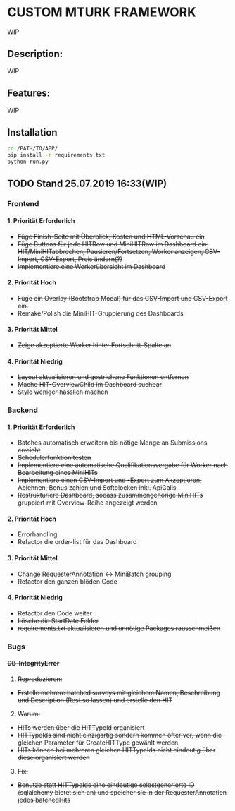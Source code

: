 # CUSTOM MTURK FRAMEWORK

WIP

## Description:

WIP

## Features:

WIP

## Installation

```bash
cd /PATH/TO/APP/
pip install -r requirements.txt
python run.py
```

## TODO Stand 25.07.2019 16:33(WIP)

### Frontend
 #### 1. Priorität Erforderlich 
  * ~~Füge Finish-Seite mit Überblick, Kosten und HTML-Vorschau ein~~
  * ~~Füge Buttons für jede HITRow und MiniHITRow im Dashboard ein: HIT/MiniHITabbrechen, Pausieren/Fortsetzen, Worker anzeigen, CSV-Import, CSV-Export, Preis ändern(?)~~
  * ~~Implementiere eine Workerübersicht im Dashboard~~
 #### 2. Priorität Hoch 
  * ~~Füge ein Overlay (Bootstrap Modal) für das CSV-Import und CSV-Export ein.~~
  * Remake/Polish die MiniHIT-Gruppierung des Dashboards
 #### 3. Priorität Mittel
  * ~~Zeige akzeptierte Worker hinter Fortschritt-Spalte an~~
 #### 4. Priorität Niedrig 
  * ~~Layout aktualisieren und gestrichene Funktionen entfernen~~
  * ~~Mache HIT-OverviewChild im Dashboard suchbar~~
  * ~~Style weniger hässlich machen~~
 

### Backend
 #### 1. Priorität Erforderlich 
  * ~~Batches automatisch erweitern bis nötige Menge an Submissions erreicht~~
  * ~~Schedulerfunktion testen~~
  * ~~Implementiere eine automatische Qualifikationsvergabe für Worker nach Bearbeitung eines MiniHITs~~
  * ~~Implementiere einen CSV-Import und -Export zum Akzeptieren, Ablehnen, Bonus zahlen und Softblocken inkl. ApiCalls~~
  * ~~Restrukturiere Dashboard, sodass zusammengehörige MiniHITs gruppiert mit Overview-Reihe angezeigt werden~~
 #### 2. Priorität Hoch
  * Errorhandling
  * Refactor die order-list für das Dashboard
 #### 3. Priorität Mittel
  * Change RequesterAnnotation <-> MiniBatch grouping
  * ~~Refactor den ganzen blöden Code~~
 #### 4. Priorität Niedrig
  * Refactor den Code weiter
  * ~~Lösche die StartDate Felder~~
  * ~~requirements.txt aktualisieren und unnötige Packages rausschmeißen~~

### Bugs
 #### ~~DB-IntegrityError~~
  1. ~~Reproduzieren:~~
   * ~~Erstelle mehrere batched surveys mit gleichem Namen, Beschreibung und Description (Rest so lassen) und erstelle den HIT~~
  2. ~~Warum:~~
   * ~~HITs werden über die HITTypeId organisiert~~
   * ~~HITTypeIds sind nicht einzigartig sondern kommen öfter vor, wenn die gleichen Parameter für CreateHITType gewählt werden~~
   * ~~HITs können bei mehreren gleichen HITTypeIds nicht eindeutig über diese organisiert werden~~
  3. ~~Fix:~~
   * ~~Benutze statt HITTypeIds eine eindeutige selbstgenerierte ID (sqlalchemy bietet sich an) und speicher sie in der RequesterAnnotation jedes batchedHits~~